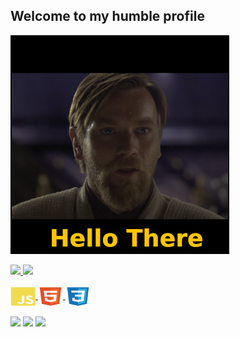 ## Welcome to my humble profile

![](/hello-there.png)
 
 <div> 
  <a href="https://github.com/rodolfo-brand">
   <img height="180em" src="https://github-readme-stats-rodolfo-brands-projects.vercel.app/api?username=rodolfo-brand&show_icons=true&theme=tokyonight&include_all_commits=true&count_private=true&hide=prs,issues,contribs"/>
   <img height="180em" src="https://github-readme-stats-rodolfo-brands-projects.vercel.app/api/top-langs/?username=rodolfo-brand&layout=compact&langs_count=6&theme=tokyonight"/>
</div>
    
<div style="display: inline_block"><br>
  <img align="center" alt="Js" height="30" width="40" src="https://raw.githubusercontent.com/devicons/devicon/master/icons/javascript/javascript-plain.svg">
  <img align="center" alt="HTML" height="30" width="40" src="https://raw.githubusercontent.com/devicons/devicon/master/icons/html5/html5-original.svg">
  <img align="center" alt="CSS" height="30" width="40" src="https://raw.githubusercontent.com/devicons/devicon/master/icons/css3/css3-original.svg">
</div>
 
<br>
 
<div> 
<div>
  <a href="https://instagram.com/rodolfo__brand" target="_blank"><img src="https://img.shields.io/badge/Instagram-E4405F?style=plastic&logo=instagram&logoColor=#" width="119" target="_blank"></a>
  <a href="mailto:rodolfonbrand@gmail.com"><img src="https://img.shields.io/badge/Gmail-EA4335?style=plastic&logo=gmail&logoColor=white" width="83" target="_blank"></a>
  <a href="https://www.linkedin.com/in/rodolfonbrand/" target="_blank"><img src="https://img.shields.io/badge/LinkedIn-0A66C2?style=plastic&logo=linkedin&logoColor=white" width="80"  target="_blank"></a>
</div>
